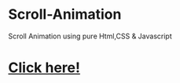 # Scroll-Animation
Scroll Animation using pure Html,CSS &amp; Javascript

# [Click here!](https://gowthamk17.github.io/Scroll-Animation/)
